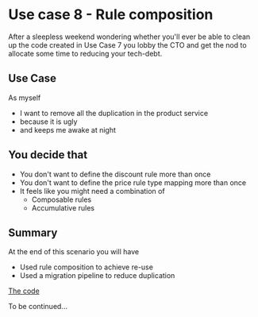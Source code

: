 # Use case 8 - Rule composition

After a sleepless weekend wondering whether you'll ever be able to clean up the code
created in Use Case 7 you lobby the CTO and get the nod to allocate some time to 
reducing your tech-debt.

## Use Case

As myself
- I want to remove all the duplication in the product service   
- because it is ugly  
- and keeps me awake at night


## You decide that 

- You don't want to define the discount rule more than once
- You don't want to define the price rule type mapping more than once 
- It feels like you might need a combination of
   - Composable rules
   - Accumulative rules 

## Summary

At the end of this scenario you will have

 - Used rule composition to achieve re-use
 - Used a migration pipeline to reduce duplication 
 
 
[The code]()

To be continued...